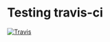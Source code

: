 # Testing travis-ci
[![Travis](https://img.shields.io/travis/4km3/test-travis.svg?maxAge=2592000)](https://travis-ci.org/4km3/test-travis)
